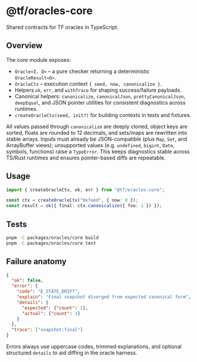 # @tf/oracles-core

Shared contracts for TF oracles in TypeScript.

## Overview

The core module exposes:

- `Oracle<I, O>` – a pure checker returning a deterministic `OracleResult<O>`.
- `OracleCtx` – execution context `{ seed, now, canonicalize }`.
- Helpers `ok`, `err`, and `withTrace` for shaping success/failure payloads.
- Canonical helpers: `canonicalize`, `canonicalJson`, `prettyCanonicalJson`,
  `deepEqual`, and JSON pointer utilities for consistent diagnostics across
  runtimes.
- `createOracleCtx(seed, init?)` for building contexts in tests and fixtures.

All values passed through `canonicalize` are deeply cloned, object keys are
sorted, floats are rounded to 12 decimals, and sets/maps are rewritten into
stable arrays. Inputs must already be JSON-compatible (plus `Map`, `Set`, and
ArrayBuffer views); unsupported values (e.g. `undefined`, `bigint`, `Date`,
symbols, functions) raise a `TypeError`. This keeps diagnostics stable across
TS/Rust runtimes and ensures pointer-based diffs are repeatable.

## Usage

```ts
import { createOracleCtx, ok, err } from "@tf/oracles-core";

const ctx = createOracleCtx("0xfeed", { now: 0 });
const result = ok({ final: ctx.canonicalize({ foo: 1 }) });
```

## Tests

```bash
pnpm -C packages/oracles/core build
pnpm -C packages/oracles/core test
```

## Failure anatomy

```json
{
  "ok": false,
  "error": {
    "code": "E_STATE_DRIFT",
    "explain": "Final snapshot diverged from expected canonical form",
    "details": {
      "expected": {"count": 2},
      "actual": {"count": 3}
    }
  },
  "trace": ["snapshot:final"]
}
```

Errors always use uppercase codes, trimmed explanations, and optional structured
`details` to aid diffing in the oracle harness.
